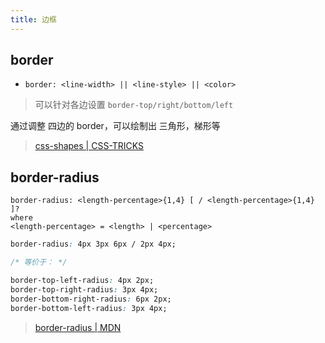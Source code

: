 ```yaml
---
title: 边框
---
```


## border

- `border: <line-width> || <line-style> || <color>`

> 可以针对各边设置 `border-top/right/bottom/left`

通过调整 四边的 border，可以绘制出 三角形，梯形等

> [css-shapes | CSS-TRICKS](https://css-tricks.com/the-shapes-of-css/)

## border-radius

```
border-radius: <length-percentage>{1,4} [ / <length-percentage>{1,4} ]?
where
<length-percentage> = <length> | <percentage>
```

```css
border-radius: 4px 3px 6px / 2px 4px;

/* 等价于： */

border-top-left-radius: 4px 2px;
border-top-right-radius: 3px 4px;
border-bottom-right-radius: 6px 2px;
border-bottom-left-radius: 3px 4px;
```

> [border-radius | MDN](https://developer.mozilla.org/zh-CN/docs/Web/CSS/border-radius)
